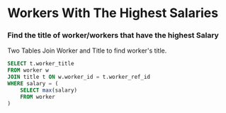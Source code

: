 # Workers With The Highest Salaries

### Find the title of worker/workers that have the highest Salary
Two Tables Join Worker and Title to find worker's title. 

```SQL 
SELECT t.worker_title
FROM worker w
JOIN title t ON w.worker_id = t.worker_ref_id
WHERE salary = (
    SELECT max(salary)
    FROM worker
)

```
